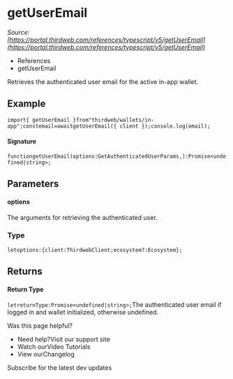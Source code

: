 # getUserEmail

*Source: [https://portal.thirdweb.com/references/typescript/v5/getUserEmail](https://portal.thirdweb.com/references/typescript/v5/getUserEmail)*

* References
* getUserEmail

Retrieves the authenticated user email for the active in-app wallet.

## Example

`import{ getUserEmail }from"thirdweb/wallets/in-app";constemail=awaitgetUserEmail({ client });console.log(email);`
#### Signature

`functiongetUserEmail(options:GetAuthenticatedUserParams,):Promise<undefined|string>;`
## Parameters

#### options

The arguments for retrieving the authenticated user.

### Type

`letoptions:{client:ThirdwebClient;ecosystem?:Ecosystem};`
## Returns

#### Return Type

`letreturnType:Promise<undefined|string>;`The authenticated user email if logged in and wallet initialized, otherwise undefined.

Was this page helpful?

* Need help?Visit our support site
* Watch ourVideo Tutorials
* View ourChangelog

Subscribe for the latest dev updates

